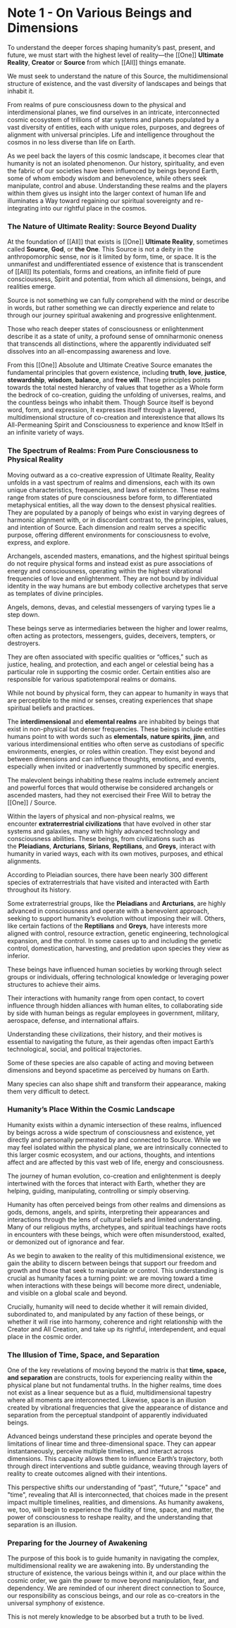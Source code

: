 # Note 1 - On Various Beings and Dimensions

To understand the deeper forces shaping humanity’s past, present, and future, we must start with the highest level of reality—the [[One]] **Ultimate Reality**, **Creator** or **Source** from which [[All]] things emanate.

We must seek to understand the nature of this Source, the multidimensional structure of existence, and the vast diversity of landscapes and beings that inhabit it.  

From realms of pure consciousness down to the physical and interdimensional planes, we find ourselves in an intricate, interconnected cosmic ecosystem of trillions of star systems and planets populated by a vast diversity of entities, each with unique roles, purposes, and degrees of alignment with universal principles. Life and intelligence throughout the cosmos in no less diverse than life on Earth.

As we peel back the layers of this cosmic landscape, it becomes clear that humanity is not an isolated phenomenon. Our history, spirituality, and even the fabric of our societies have been influenced by beings beyond Earth, some of whom embody wisdom and benevolence, while others seek manipulate, control and abuse. Understanding these realms and the players within them gives us insight into the larger context of human life and illuminates a Way toward regaining our spiritual sovereignty and re-integrating into our rightful place in the cosmos. 

### The Nature of Ultimate Reality: Source Beyond Duality

At the foundation of [[All]] that exists is [[One]] **Ultimate Reality**, sometimes called **Source**, **God**, or **the One**. This Source is not a deity in the anthropomorphic sense, nor is it limited by form, time, or space. It is the unmanifest and undifferentiated essence of existence that is transcendent of [[All]] Its potentials, forms and creations, an infinite field of pure consciousness, Spirit and potential, from which all dimensions, beings, and realities emerge.

Source is not something we can fully comprehend with the mind or describe in words, but rather something we can directly experience and relate to through our journey spiritual awakening and progressive enlightenment.

 Those who reach deeper states of consciousness or enlightenment describe it as a state of unity, a profound sense of omniharmonic oneness that transcends all distinctions, where the apparently individuated self dissolves into an all-encompassing awareness and love.

From this [[One]] Absolute and Ultimate Creative Source emanates the fundamental principles that govern existence, including **truth**, **love**, **justice**, **stewardship**, **wisdom**, **balance**, and **free will**. These principles points towards the total nested hierarchy of values that together as a Whole form the bedrock of co-creation, guiding the unfolding of universes, realms, and the countless beings who inhabit them. 
Though Source itself is beyond word, form, and expression, It expresses itself through a layered, multidimensional structure of co-creation and interexistence that allows Its All-Permeaning Spirit and Consciousness to experience and know ItSelf in an infinite variety of ways.

### The Spectrum of Realms: From Pure Consciousness to Physical Reality

Moving outward as a co-creative expression of Ultimate Reality, Reality unfolds in a vast spectrum of realms and dimensions, each with its own unique characteristics, frequencies, and laws of existence. These realms range from states of pure consciousness before form, to differentiated metaphysical entities, all the way down to the densest physical realities. They are populated by a panoply of beings who exist in varying degrees of harmonic alignment with, or in discordant contrast to, the principles, values, and intention of Source. Each dimension and realm serves a specific purpose, offering different environments for consciousness to evolve, express, and explore.

Archangels, ascended masters, emanations, and the highest spiritual beings do not require physical forms and instead exist as pure associations of energy and consciousness, operating within the highest vibrational frequencies of love and enlightenment. They are not bound by individual identity in the way humans are but embody collective archetypes that serve as templates of divine principles. 

Angels, demons, devas, and celestial messengers of varying types lie a step down. 

These beings serve as intermediaries between the higher and lower realms, often acting as protectors, messengers, guides, deceivers, tempters, or destroyers.  

They are often associated with specific qualities or “offices,” such as justice, healing, and protection, and each angel or celestial being has a particular role in supporting the cosmic order. Certain entities also are responsible for various spatiotemporal realms or domains. 

While not bound by physical form, they can appear to humanity in ways that are perceptible to the mind or senses, creating experiences that shape spiritual beliefs and practices.

The **interdimensional** and **elemental realms** are inhabited by beings that exist in non-physical but denser frequencies. These beings include entities humans point to with words such as **elementals**, **nature spirits**, **jinn**, and various interdimensional entities who often serve as custodians of specific environments, energies, or roles within creation. They exist beyond and between dimensions and can influence thoughts, emotions, and events, especially when invited or inadvertently summoned by specific energies.  

The malevolent beings inhabiting these realms include extremely ancient and powerful forces that would otherwise be considered archangels or ascended masters, had they not exercised their Free Will to betray the [[One]] / Source.  

Within the layers of physical and non-physical realms, we encounter **extraterrestrial civilizations** that have evolved in other star systems and galaxies, many with highly advanced technology and consciousness abilities. These beings, from civilizations such as the **Pleiadians**, **Arcturians**, **Sirians**, **Reptilians**, and **Greys**, interact with humanity in varied ways, each with its own motives, purposes, and ethical alignments.  

According to Pleiadian sources, there have been nearly 300 different species of extraterrestrials that have visited and interacted with Earth throughout its history. 

Some extraterrestrial groups, like the **Pleiadians** and **Arcturians**, are highly advanced in consciousness and operate with a benevolent approach, seeking to support humanity’s evolution without imposing their will. Others, like certain factions of the **Reptilians** and **Greys**, have interests more aligned with control, resource extraction, genetic engineering, technological expansion, and the control. In some cases up to and including the genetic control, domestication, harvesting, and predation upon species they view as inferior. 

These beings have influenced human societies by working through select groups or individuals, offering technological knowledge or leveraging power structures to achieve their aims.

Their interactions with humanity range from open contact, to covert influence through hidden alliances with human elites, to collaborating side by side with human beings as regular employees in government, military, aerospace, defense, and international affairs. 

Understanding these civilizations, their history, and their motives is essential to navigating the future, as their agendas often impact Earth’s technological, social, and political trajectories.

Some of these species are also capable of acting and moving between dimensions and beyond spacetime as perceived by humans on Earth. 

Many species can also shape shift and transform their appearance, making them very difficult to detect. 

### Humanity’s Place Within the Cosmic Landscape

Humanity exists within a dynamic intersection of these realms, influenced by beings across a wide spectrum of consciousness and existence, yet directly and personally permeated by and connected to Source. While we may feel isolated within the physical plane, we are intrinsically connected to this larger cosmic ecosystem, and our actions, thoughts, and intentions affect and are affected by this vast web of life, energy and consciousness.

The journey of human evolution, co-creation and enlightenment is deeply intertwined with the forces that interact with Earth, whether they are helping, guiding, manipulating, controlling or simply observing.

Humanity has often perceived beings from other realms and dimensions as gods, demons, angels, and spirits, interpreting their appearances and interactions through the lens of cultural beliefs and limited understanding. Many of our religious myths, archetypes, and spiritual teachings have roots in encounters with these beings, which were often misunderstood, exalted, or demonized out of ignorance and fear. 

As we begin to awaken to the reality of this multidimensional existence, we gain the ability to discern between beings that support our freedom and growth and those that seek to manipulate or control. This understanding is crucial as humanity faces a turning point: we are moving toward a time when interactions with these beings will become more direct, undeniable, and visible on a global scale and beyond. 

Crucially, humanity will need to decide whether it will remain divided, subordinated to, and manipulated by any faction of these beings, or whether it will rise into harmony, coherence and right relationship with the Creator and All Creation, and take up its rightful, interdependent, and equal place in the cosmic order.

### The Illusion of Time, Space, and Separation

One of the key revelations of moving beyond the matrix is that **time, space, and separation** are constructs, tools for experiencing reality within the physical plane but not fundamental truths. In the higher realms, time does not exist as a linear sequence but as a fluid, multidimensional tapestry where all moments are interconnected. Likewise, space is an illusion created by vibrational frequencies that give the appearance of distance and separation from the perceptual standpoint of apparently individuated beings. 


Advanced beings understand these principles and operate beyond the limitations of linear time and three-dimensional space. They can appear instantaneously, perceive multiple timelines, and interact across dimensions. This capacity allows them to influence Earth’s trajectory, both through direct interventions and subtle guidance, weaving through layers of reality to create outcomes aligned with their intentions.

This perspective shifts our understanding of “past”, “future,” "space" and "time", revealing that All is interconnected, that choices made in the present impact multiple timelines, realities, and dimensions. As humanity awakens, we, too, will begin to experience the fluidity of time, space, and matter, the power of consciousness to reshape reality, and the understanding that separation is an illusion.

### Preparing for the Journey of Awakening

The purpose of this book is to guide humanity in navigating the complex, multidimensional reality we are awakening into. By understanding the structure of existence, the various beings within it, and our place within the cosmic order, we gain the power to move beyond manipulation, fear, and dependency. We are reminded of our inherent direct connection to Source, our responsibility as conscious beings, and our role as co-creators in the universal symphony of existence.

This is not merely knowledge to be absorbed but a truth to be lived.

